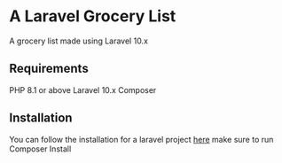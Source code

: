 # A Laravel Grocery List

A grocery list made using Laravel 10.x

## Requirements
PHP 8.1 or above
Laravel 10.x
Composer

## Installation
You can follow the installation for a laravel project [here](https://laravel.com/docs/10.x/installation)
make sure to run Composer Install
